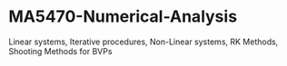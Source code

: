 # MA5470-Numerical-Analysis
Linear systems, Iterative procedures, Non-Linear systems, RK Methods, Shooting Methods for BVPs
